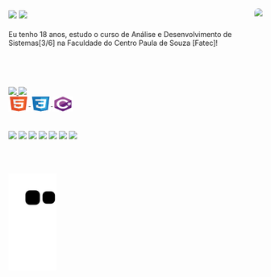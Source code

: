 ## <img src="https://img.shields.io/badge/Hello Everyone! My Name is Luckas Peres!-43FAD8?style=for-the-badge" target="_blank"> <img src="https://img.shields.io/badge/You're Welcome for my Git! 👋-43CAD8?style=for-the-badge" target="_blank"> <img align="right" height="150" style="border-radius:50px;" src="https://user-images.githubusercontent.com/97205232/184692887-9cdd8709-f656-4a69-bc11-d60cd29871c5.jpg">

<f2>Eu tenho 18 anos, estudo o curso de Análise e Desenvolvimento de Sistemas[3/6] na Faculdade do Centro Paula de Souza [Fatec]!</f2>

<br><br><br>
<div>
  <a href="https://github.com/Luckmaiqui">
  <img height="180em" src="https://github-readme-stats.vercel.app/api?username=Luckmaiqui&show_icons=true&theme=dracula&include_all_commits=true&count_private=true"/>
  <img height="180em" src="https://github-readme-stats.vercel.app/api/top-langs/?username=Luckmaiqui&layout=compact&langs_count=7&theme=dracula"/>
</div>

<div>
  <img align="center" alt="Enghel-HTML" height="30" width="40" src="https://raw.githubusercontent.com/devicons/devicon/master/icons/html5/html5-original.svg">
  <img align="center" alt="Enghel-CSS" height="30" width="40" src="https://raw.githubusercontent.com/devicons/devicon/master/icons/css3/css3-original.svg">
  <img align="center" alt="Enghel-Csharp" height="30" width="40" src="https://raw.githubusercontent.com/devicons/devicon/master/icons/csharp/csharp-original.svg">
</div>
  
#

<div>
  <a href="https://api.whatsapp.com/send/?phone=5518991086645&text=*Ol%C3%A1%2C%20boa%20tarde*%21" target="_blank"><img src="https://img.shields.io/badge/Whatsapp-%43FFBB?style=for-the-badge" target="_blank"></a>
  <a href="https://www.linkedin.com/in/luckas-peres-950606239" target="_blank"><img src="https://img.shields.io/badge/-LinkedIn-%230077B5?style=for-the-badge" target="_blank"></a>
  <a href = "mailto:contato@Luckmaiqui"><img src="https://img.shields.io/badge/Gmail-D14836?style=for-the-badge" target="_blank"></a>
  <a href="https://discord.gg/Dz2wC5NhRa" target="_blank"><img src="https://img.shields.io/badge/Discord-7289DA?style=for-the-badge" target="_blank"></a> 
  <a href="https://www.youtube.com/channel/UCWYWucnR5Zamq-f8rt-Hqmg" target="_blank"><img src="https://img.shields.io/badge/YouTube-FF0000?style=for-the-badge" target="_blank"></a>
  <a href="https://instagram.com/luck.luckas" target="_blank"><img src="https://img.shields.io/badge/-Instagram-%23E4405F?style=for-the-badge" target="_blank"></a>
  <a href="https://instagram.com/luck.maiqui" target="_blank"><img src="https://img.shields.io/badge/-Instagram-%23E4405F?style=for-the-badge" target="_blank"></a>
</div>

<br><br><br>![Snake animation](https://github.com/Luckmaiqui/Luckmaiqui/blob/output/github-contribution-grid-snake.svg)

